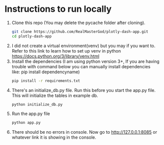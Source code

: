 # Instructions to run locally
1. Clone this repo (You may delete the pycache folder after cloning).
   ```bash
   git clone https://github.com/RealMasterGod/plotly-dash-app.git
   cd plotly-dash-app
   ```
2. I did not create a virtual environment(venv) but you may if you want to.
   Refer to this link to learn how to set up venv in python https://docs.python.org/3/library/venv.html
3. Install the dependencies (I am using python version 3+, If you are having trouble with command below you can manually install dependencies like: pip install dependencyname)
   ```bash
   pip install -r requirements.txt
   ```
4. There's an initialize_db.py file. Run this before you start the app.py file. This will initialize the tables in example db.
   ```bash
   python initialize_db.py
   ```
5. Run the app.py file
   ```bash
   python app.py
6. There should be no errors in console. Now go to http://127.0.0.1:8085 or whatever link it is showing in the console.
   
